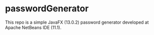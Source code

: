 # passwordGenerator
This repo is a simple JavaFX (13.0.2) password generator developed at Apache NetBeans IDE (11.1).
